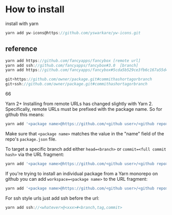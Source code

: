 # How to install

install with yarn

```node.js
yarn add yw-icons@https://github.com/yswarkare/yw-icons.git
```

## reference

```node.js
yarn add https://github.com/fancyapps/fancybox [remote url]
yarn add ssh://github.com/fancyapps/fancybox#3.0  [branch]
yarn add https://github.com/fancyapps/fancybox#5cda5b529ce3fb6c167a55d42ee5a316e921d95f [commit]
```


```node.js
git+https://github.com/owner/package.git#commithashortagorbranch
git+ssh://github.com/owner/package.git#commithashortagorbranch
```


66

Yarn 2+
Installing from remote URLs has changed slightly with Yarn 2. Specifically, remote URLs must be prefixed with the package name. So for github this means:

```node.js
yarn add '<package name>@https://github.com/<github user>/<github repo>'
```

Make sure that `<package name>` matches the value in the "name" field of the repo's `package.json` file.

To target a specific branch add either `head=<branch>` or `commit=<full commit hash>` via the URL fragment:

```node.js
yarn add '<package name>@https://github.com/<github user>/<github repo>#head=<branch name>'
```

If you're trying to install an individual package from a Yarn monorepo on github you can add `workspace=<package name>` to the URL fragment:

```node.js
yarn add '<package name>@https://github.com/<github user>/<github repo>#head=<branch name>&workspace=<package name>'
```

For ssh style urls just add ssh before the url:

```node.js
yarn add ssh://<whatever>@<xxx>#<branch,tag,commit>
```